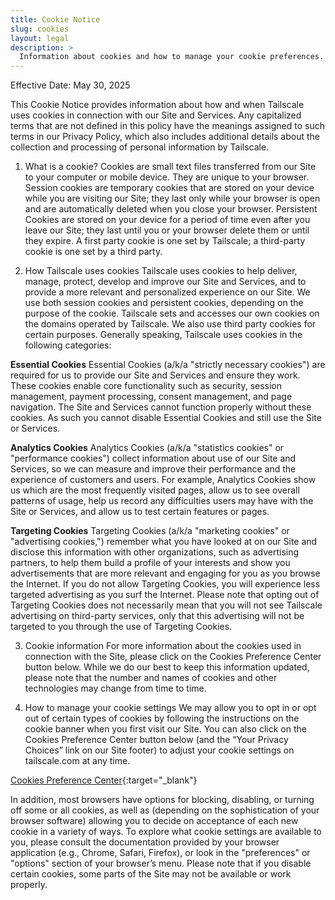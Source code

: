 ```yaml
---
title: Cookie Notice
slug: cookies
layout: legal
description: >
  Information about cookies and how to manage your cookie preferences.
---
```


Effective Date: May 30, 2025

This Cookie Notice provides information about how and when Tailscale uses cookies in connection with our Site and Services. Any capitalized terms that are not defined in this policy have the meanings assigned to such terms in our Privacy Policy, which also includes additional details about the collection and processing of personal information by Tailscale.

1. What is a cookie?
Cookies are small text files transferred from our Site to your computer or mobile device. They are unique to your browser. Session cookies are temporary cookies that are stored on your device while you are visiting our Site; they last only while your browser is open and are automatically deleted when you close your browser. Persistent Cookies are stored on your device for a period of time even after you leave our Site; they last until you or your browser delete them or until they expire. A first party cookie is one set by Tailscale; a third-party cookie is one set by a third party.

2. How Tailscale uses cookies
Tailscale uses cookies to help deliver, manage, protect, develop and improve our Site and Services, and to provide a more relevant and personalized experience on our Site. We use both session cookies and persistent cookies, depending on the purpose of the cookie. Tailscale sets and accesses our own cookies on the domains operated by Tailscale. We also use third party cookies for certain purposes. Generally speaking, Tailscale uses cookies in the following categories:

**Essential Cookies**
Essential Cookies (a/k/a "strictly necessary cookies") are required for us to provide our Site and Services and ensure they work. These cookies enable core functionality such as security, session management, payment processing, consent management, and page navigation. The Site and Services cannot function properly without these cookies. As such you cannot disable Essential Cookies and still use the Site or Services.

**Analytics Cookies**
Analytics Cookies (a/k/a "statistics cookies" or "performance cookies") collect information about use of our Site and Services, so we can measure and improve their performance and the experience of customers and users. For example, Analytics Cookies show us which are the most frequently visited pages, allow us to see overall patterns of usage, help us record any difficulties users may have with the Site or Services, and allow us to test certain features or pages. 

**Targeting Cookies**
Targeting Cookies (a/k/a "marketing cookies" or "advertising cookies,") remember what you have looked at on our Site and disclose this information with other organizations, such as advertising partners, to help them build a profile of your interests and show you advertisements that are more relevant and engaging for you as you browse the Internet. If you do not allow Targeting Cookies, you will experience less targeted advertising as you surf the Internet.
Please note that opting out of Targeting Cookies does not necessarily mean that you will not see Tailscale advertising on third-party services, only that this advertising will not be targeted to you through the use of Targeting Cookies.

3. Cookie information
For more information about the cookies used in connection with the Site, please click on the Cookies Preference Center button below. While we do our best to keep this information updated, please note that the number and names of cookies and other technologies may change from time to time.

4. How to manage your cookie settings
We may allow you to opt in or opt out of certain types of cookies by following the instructions on the cookie banner when you first visit our Site. You can also click on the Cookies Preference Center button below (and the “Your Privacy Choices” link on our Site footer) to adjust your cookie settings on tailscale.com at any time. 

[Cookies Preference Center](https://tailscale.com/?consent=open){:target="_blank"}

In addition, most browsers have options for blocking, disabling, or turning off some or all cookies, as well as (depending on the sophistication of your browser software) allowing you to decide on acceptance of each new cookie in a variety of ways. To explore what cookie settings are available to you, please consult the documentation provided by your browser application (e.g., Chrome, Safari, Firefox), or look in the "preferences" or "options" section of your browser’s menu.
Please note that if you disable certain cookies, some parts of the Site may not be available or work properly.
